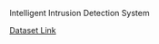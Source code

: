  Intelligent Intrusion Detection System 



<a href="https://drive.google.com/file/d/1z2G0g6XdkssLEAizNsdiPmWOHEVCXwJG/view?usp=sharing"> Dataset Link </a>
